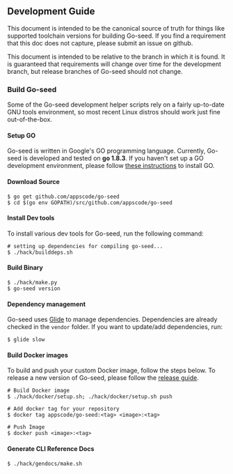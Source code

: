## Development Guide
This document is intended to be the canonical source of truth for things like supported toolchain versions for building Go-seed.
If you find a requirement that this doc does not capture, please submit an issue on github.

This document is intended to be relative to the branch in which it is found. It is guaranteed that requirements will change over time
for the development branch, but release branches of Go-seed should not change.

### Build Go-seed
Some of the Go-seed development helper scripts rely on a fairly up-to-date GNU tools environment, so most recent Linux distros should
work just fine out-of-the-box.

#### Setup GO
Go-seed is written in Google's GO programming language. Currently, Go-seed is developed and tested on **go 1.8.3**. If you haven't set up a GO
development environment, please follow [these instructions](https://golang.org/doc/code.html) to install GO.

#### Download Source

```console
$ go get github.com/appscode/go-seed
$ cd $(go env GOPATH)/src/github.com/appscode/go-seed
```

#### Install Dev tools
To install various dev tools for Go-seed, run the following command:

```console
# setting up dependencies for compiling go-seed...
$ ./hack/builddeps.sh
```

#### Build Binary
```
$ ./hack/make.py
$ go-seed version
```

#### Dependency management
Go-seed uses [Glide](https://github.com/Masterminds/glide) to manage dependencies. Dependencies are already checked in the `vendor` folder.
If you want to update/add dependencies, run:
```console
$ glide slow
```

#### Build Docker images
To build and push your custom Docker image, follow the steps below. To release a new version of Go-seed, please follow the [release guide](/docs/developer-guide/release.md).

```console
# Build Docker image
$ ./hack/docker/setup.sh; ./hack/docker/setup.sh push

# Add docker tag for your repository
$ docker tag appscode/go-seed:<tag> <image>:<tag>

# Push Image
$ docker push <image>:<tag>
```

#### Generate CLI Reference Docs
```console
$ ./hack/gendocs/make.sh
```
